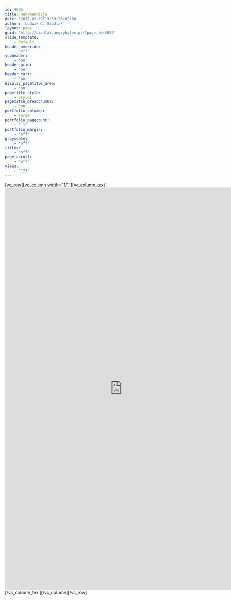 ```yaml
---
id: 4095
title: Rekomendacja
date: '2015-03-09T13:39:26+02:00'
author: 'Ludwik C. Siadlak'
layout: page
guid: 'http://siadlak.angrybytes.pl/?page_id=4095'
slide_template:
    - default
header_override:
    - 'off'
subheader:
    - 'on'
header_grid:
    - 'on'
header_cart:
    - 'on'
display_pagetitle_area:
    - 'on'
pagetitle_style:
    - style1
pagetitle_breadcrumbs:
    - 'on'
portfolio_columns:
    - three
portfolio_pagecount:
    - '-1'
portfolio_margin:
    - 'off'
grayscale:
    - 'off'
titles:
    - 'off'
page_scroll:
    - 'off'
views:
    - '171'
---
```


\[vc\_row\]\[vc\_column width=”1/1″\]\[vc\_column\_text\]<iframe frameborder="0" height="1300" loading="lazy" marginheight="0" marginwidth="0" src="https://docs.google.com/forms/d/1bCMWloqtNr6Wzxoe_jceoQf1dgAAHwc655hjpIbISXI/viewform?embedded=true" width="760">Loading…</iframe>\[/vc\_column\_text\]\[/vc\_column\]\[/vc\_row\]